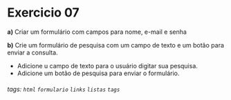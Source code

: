 # Exercicio 07

**a)** Criar um formulário com campos para nome, e-mail e senha

**b)** Crie um formulário de pesquisa com um campo de texto e um botão para enviar a consulta.
- Adicione u campo de texto para o usuário digitar sua pesquisa.
- Adicione um botão de pesquisa para enviar o formulário.

###### tags:  `html` `formulario`  `links` `listas` `tags`